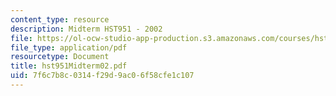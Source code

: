 ```yaml
---
content_type: resource
description: Midterm HST951 - 2002
file: https://ol-ocw-studio-app-production.s3.amazonaws.com/courses/hst-951j-medical-decision-support-spring-2003/7f6c7b8c0314f29d9ac06f58cfe1c107_hst951Midterm02.pdf
file_type: application/pdf
resourcetype: Document
title: hst951Midterm02.pdf
uid: 7f6c7b8c-0314-f29d-9ac0-6f58cfe1c107
---
```

